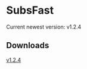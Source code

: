 # SubsFast

Current newest version: v1.2.4

## Downloads

[v1.2.4](https://github.com/admin0015/subsfast-install/releases/tag/v1.2.4)
